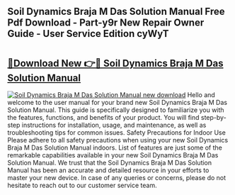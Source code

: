 ## Soil Dynamics Braja M Das Solution Manual Free Pdf Download - Part-y9r New Repair Owner Guide - User Service Edition cyWyT

# <h2><a href="http://bc69379.oget.top/?id=Soil+Dynamics+Braja+M+Das+Solution+Manual">🔗Download New 👉🔴 Soil Dynamics Braja M Das Solution Manual</a></h2>

[![Soil Dynamics Braja M Das Solution Manual new download](https://i.imgur.com/5g1atiW.png)](http://bc69379.oget.top/?id=Soil+Dynamics+Braja+M+Das+Solution+Manual)
Hello and welcome to the user manual for your brand new Soil Dynamics Braja M Das Solution Manual. This guide is specifically designed to familiarize you with the features, functions, and benefits of your product. You will find step-by-step instructions for installation, usage, and maintenance, as well as troubleshooting tips for common issues. Safety Precautions for Indoor Use Please adhere to all safety precautions when using your new Soil Dynamics Braja M Das Solution Manual indoors. List of features are just some of the remarkable capabilities available in your new Soil Dynamics Braja M Das Solution Manual. We trust that the Soil Dynamics Braja M Das Solution Manual has been an accurate and detailed resource in your efforts to master your new device. In case of any queries or concerns, please do not hesitate to reach out to our customer service team.
